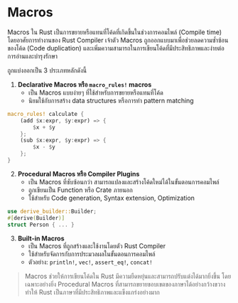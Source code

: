 # Macros

Macros ใน Rust เป็นการขยายหรือแทนที่โค้ดที่เกิดขึ้นในช่วงการคอมไพล์ (Compile time) โดยอาศัยการทำงานของ Rust Compiler เจ้าตัว Macros ถูกออกแบบมาเพื่อช่วยลดความซ้ำซ้อนของโค้ด (Code duplication) และเพิ่มความสามารถในการเขียนโค้ดที่มีประสิทธิภาพและง่ายต่อการอ่านและบำรุงรักษา

ถูกแบ่งออกเป็น   3 ประเภทหลักดังนี้

1. **Declarative Macros หรือ `macro_rules!` macros**
   * &#x20;เป็น Macros แบบง่ายๆ ที่ใช้สำหรับการขยายหรือแทนที่โค้ด
   * นิยมใช้กับการสร้าง data structures หรือการทำ pattern matching

```rust
macro_rules! calculate {
    (add $x:expr, $y:expr) => {
        $x + $y
    };
    (sub $x:expr, $y:expr) => {
        $x - $y
    };
}
```

2. **Procedural Macros หรือ Compiler Plugins**
   * เป็น Macros ที่ซับซ้อนกว่า สามารถแปลงและสร้างโค้ดใหม่ได้ในขั้นตอนการคอมไพล์
   * ถูกเขียนเป็น Function หรือ Crate ภายนอก
   * ใช้สำหรับ Code generation, Syntax extension, Optimization

```rust
use derive_builder::Builder;
#[derive(Builder)]
struct Person { ... }
```

3. **Built-in Macros**
   * เป็น Macros ที่ถูกสร้างและใช้งานโดยตัว Rust Compiler
   * ใช้สำหรับจัดการกับการประมวลผลในขั้นตอนการคอมไพล์
   * ตัวอย่าง: `println!`, `vec!`, `assert_eq!`, `concat!`

> Macros ช่วยให้การเขียนโค้ดใน Rust มีความยืดหยุ่นและสามารถปรับแต่งได้มากยิ่งขึ้น โดยเฉพาะอย่างยิ่ง Procedural Macros ที่สามารถขยายขอบเขตของภาษาได้อย่างกว้างขวาง ทำให้ Rust เป็นภาษาที่มีประสิทธิภาพและแข็งแกร่งอย่างมาก
